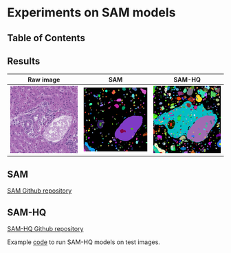# Experiments on SAM models

## Table of Contents

## Results
Raw image|SAM|SAM-HQ
---|---|---
<img src="https://github.com/yliu7366/yliu_utilities/blob/master/tutorials/SAM/data/he_sam_test.jpg" />|<img src="https://github.com/yliu7366/yliu_utilities/blob/master/tutorials/SAM/results/sam/he_sam_test_mask.png" />|<img src="https://github.com/yliu7366/yliu_utilities/blob/master/tutorials/SAM/results/sam-hq/he_sam_test_vit_l_hq_mask.png" /> 

## SAM
[SAM Github repository](https://github.com/facebookresearch/segment-anything)  

## SAM-HQ
[SAM-HQ Github repository](https://github.com/SysCV/sam-hq)

Example [code](https://github.com/yliu7366/yliu_utilities/blob/master/tutorials/SAM/sam-hq_test.py) to run SAM-HQ models on test images.
